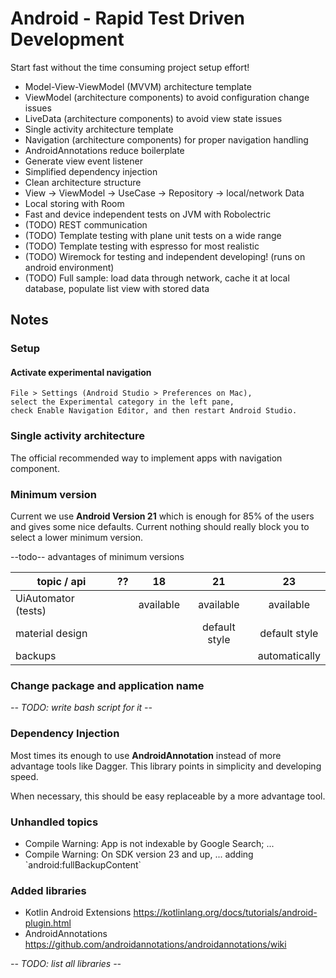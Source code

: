 # Android - Rapid Test Driven Development

Start fast without the time consuming project setup effort!

* Model-View-ViewModel (MVVM) architecture template
 * ViewModel (architecture components) to avoid configuration change issues
 * LiveData (architecture components) to avoid view state issues
* Single activity architecture template
 * Navigation (architecture components) for proper navigation handling
* AndroidAnnotations reduce boilerplate
 * Generate view event listener
 * Simplified dependency injection
* Clean architecture structure
 * View -> ViewModel -> UseCase -> Repository -> local/network Data
* Local storing with Room
 * Fast and device independent tests on JVM with Robolectric
* (TODO) REST communication
* (TODO) Template testing with plane unit tests on a wide range
* (TODO) Template testing with espresso for most realistic
* (TODO) Wiremock for testing and independent developing! (runs on android environment)
* (TODO) Full sample: load data through network, cache it at local database, populate list view with stored data

## Notes

### Setup

#### Activate experimental navigation

```
File > Settings (Android Studio > Preferences on Mac),
select the Experimental category in the left pane,
check Enable Navigation Editor, and then restart Android Studio.
```

### Single activity architecture

The official recommended way to implement apps with navigation component.

### Minimum version

Current we use **Android Version 21** which is enough for 85% of the users and gives some nice defaults.
Current nothing should really block you to select a lower minimum version.

--todo-- advantages of minimum versions

topic / api | ?? | 18 | 21 | 23
---|:-:|:-:|:-:|:-:
UiAutomator (tests) || available | available | available
material design ||| default style | default style
backups |||| automatically

### Change package and application name

*-- TODO: write bash script for it --*

### Dependency Injection

Most times its enough to use **AndroidAnnotation** instead of more advantage tools like Dagger.
This library points in simplicity and developing speed.

When necessary, this should be easy replaceable by a more advantage tool.

### Unhandled topics

* Compile Warning: App is not indexable by Google Search; ...
* Compile Warning: On SDK version 23 and up, ... adding \`android:fullBackupContent\`


### Added libraries

* Kotlin Android Extensions https://kotlinlang.org/docs/tutorials/android-plugin.html
* AndroidAnnotations https://github.com/androidannotations/androidannotations/wiki

*-- TODO: list all libraries --*